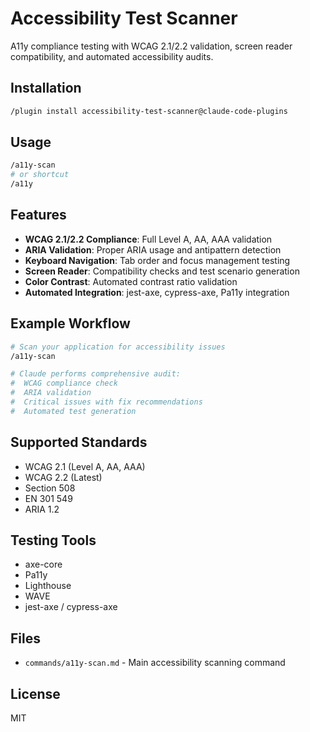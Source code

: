 # Accessibility Test Scanner

A11y compliance testing with WCAG 2.1/2.2 validation, screen reader compatibility, and automated accessibility audits.

## Installation

```bash
/plugin install accessibility-test-scanner@claude-code-plugins
```

## Usage

```bash
/a11y-scan
# or shortcut
/a11y
```

## Features

- **WCAG 2.1/2.2 Compliance**: Full Level A, AA, AAA validation
- **ARIA Validation**: Proper ARIA usage and antipattern detection
- **Keyboard Navigation**: Tab order and focus management testing
- **Screen Reader**: Compatibility checks and test scenario generation
- **Color Contrast**: Automated contrast ratio validation
- **Automated Integration**: jest-axe, cypress-axe, Pa11y integration

## Example Workflow

```bash
# Scan your application for accessibility issues
/a11y-scan

# Claude performs comprehensive audit:
#  WCAG compliance check
#  ARIA validation
#  Critical issues with fix recommendations
#  Automated test generation
```

## Supported Standards

- WCAG 2.1 (Level A, AA, AAA)
- WCAG 2.2 (Latest)
- Section 508
- EN 301 549
- ARIA 1.2

## Testing Tools

- axe-core
- Pa11y
- Lighthouse
- WAVE
- jest-axe / cypress-axe

## Files

- `commands/a11y-scan.md` - Main accessibility scanning command

## License

MIT
